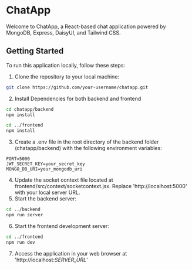 # ChatApp

Welcome to ChatApp, a React-based chat application powered by MongoDB, Express, DaisyUI, and Tailwind CSS.

## Getting Started

To run this application locally, follow these steps:

1. Clone the repository to your local machine:
```bash
git clone https://github.com/your-username/chatapp.git
```
2. Install Dependencies for both backend and frontend
```bash
cd chatapp/backend
npm install

cd ../frontend
npm install
```
3. Create a .env file in the root directory of the backend folder (chatapp/backend) with the following environment variables:
```
PORT=5000
JWT_SECRET_KEY=your_secret_key
MONGO_DB_URI=your_mongodb_uri
```
4. Update the socket context file located at frontend/src/context/socketcontext.jsx. Replace 'http://localhost:5000' with your local server URL.
5. Start the backend server:
```bash
cd ../backend
npm run server
```
6. Start the frontend development server:
```bash
cd ../frontend
npm run dev
```
7. Access the application in your web browser at 'http://localhost:*SERVER_URL*'
